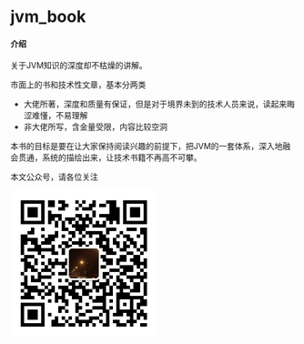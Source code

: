 # jvm_book

#### 介绍
关于JVM知识的深度却不枯燥的讲解。

市面上的书和技术性文章，基本分两类


- 大佬所著，深度和质量有保证，但是对于境界未到的技术人员来说，读起来晦涩难懂，不易理解
- 非大佬所写，含金量受限，内容比较空洞


本书的目标是要在让大家保持阅读兴趣的前提下，把JVM的一套体系，深入地融会贯通，系统的描绘出来，让技术书籍不再高不可攀。

本文公众号，请各位关注

![输入图片说明](qrcode_for_gh_31c7fca4707e_258.jpg)

